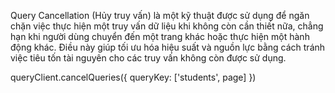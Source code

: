 Query Cancellation (Hủy truy vấn) là một kỹ thuật được sử dụng để ngăn chặn việc thực hiện một truy vấn dữ liệu khi không còn cần thiết nữa, chẳng hạn khi người dùng chuyển đến một trang khác hoặc thực hiện một hành động khác. Điều này giúp tối ưu hóa hiệu suất và nguồn lực bằng cách tránh việc tiêu tốn tài nguyên cho các truy vấn không còn được sử dụng.

queryClient.cancelQueries({ queryKey: ['students', page] })
